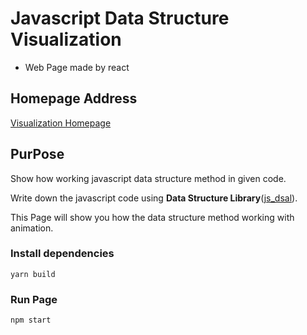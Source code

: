 # **Javascript Data Structure Visualization**
- Web Page made by react

## **Homepage Address**
[Visualization Homepage](https://hongjisung.github.io/JS_DataStructure_Visualization/)

## **PurPose**
Show how working javascript data structure method in given code.  

Write down the javascript code using **Data Structure Library**([js_dsal](https://github.com/hongjisung/DataStructure)).  

This Page will show you how the data structure method working with animation.

### **Install dependencies**
```
yarn build
```

### **Run Page**
```
npm start
```